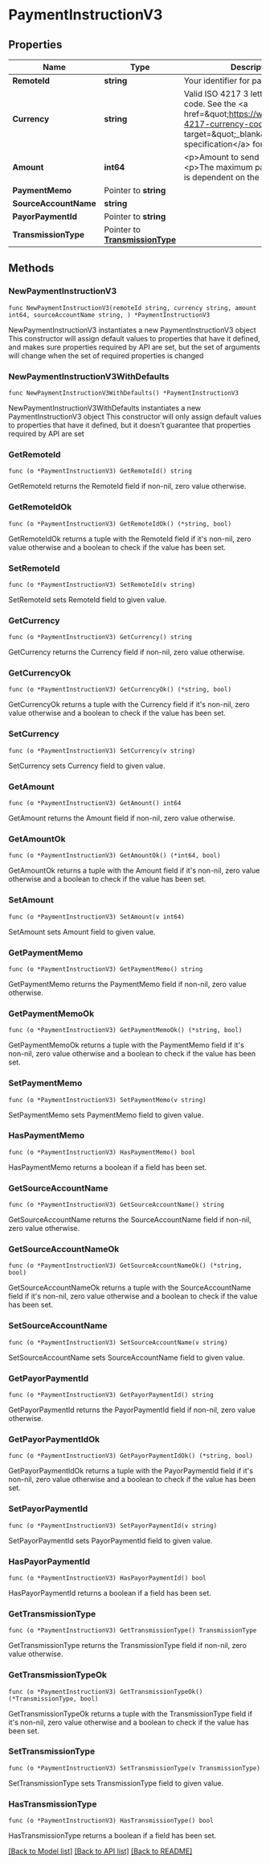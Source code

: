 # PaymentInstructionV3

## Properties

Name | Type | Description | Notes
------------ | ------------- | ------------- | -------------
**RemoteId** | **string** | Your identifier for payee | 
**Currency** | **string** | Valid ISO 4217 3 letter currency code. See the &lt;a href&#x3D;\&quot;https://www.iso.org/iso-4217-currency-codes.html\&quot; target&#x3D;\&quot;_blank\&quot; a&gt;ISO specification&lt;/a&gt; for details. | 
**Amount** | **int64** | &lt;p&gt;Amount to send to Payee&lt;/p&gt; &lt;p&gt;The maximum payment amount is dependent on the currency&lt;/p&gt;  | 
**PaymentMemo** | Pointer to **string** |  | [optional] 
**SourceAccountName** | **string** |  | 
**PayorPaymentId** | Pointer to **string** |  | [optional] 
**TransmissionType** | Pointer to [**TransmissionType**](TransmissionType.md) |  | [optional] 

## Methods

### NewPaymentInstructionV3

`func NewPaymentInstructionV3(remoteId string, currency string, amount int64, sourceAccountName string, ) *PaymentInstructionV3`

NewPaymentInstructionV3 instantiates a new PaymentInstructionV3 object
This constructor will assign default values to properties that have it defined,
and makes sure properties required by API are set, but the set of arguments
will change when the set of required properties is changed

### NewPaymentInstructionV3WithDefaults

`func NewPaymentInstructionV3WithDefaults() *PaymentInstructionV3`

NewPaymentInstructionV3WithDefaults instantiates a new PaymentInstructionV3 object
This constructor will only assign default values to properties that have it defined,
but it doesn't guarantee that properties required by API are set

### GetRemoteId

`func (o *PaymentInstructionV3) GetRemoteId() string`

GetRemoteId returns the RemoteId field if non-nil, zero value otherwise.

### GetRemoteIdOk

`func (o *PaymentInstructionV3) GetRemoteIdOk() (*string, bool)`

GetRemoteIdOk returns a tuple with the RemoteId field if it's non-nil, zero value otherwise
and a boolean to check if the value has been set.

### SetRemoteId

`func (o *PaymentInstructionV3) SetRemoteId(v string)`

SetRemoteId sets RemoteId field to given value.


### GetCurrency

`func (o *PaymentInstructionV3) GetCurrency() string`

GetCurrency returns the Currency field if non-nil, zero value otherwise.

### GetCurrencyOk

`func (o *PaymentInstructionV3) GetCurrencyOk() (*string, bool)`

GetCurrencyOk returns a tuple with the Currency field if it's non-nil, zero value otherwise
and a boolean to check if the value has been set.

### SetCurrency

`func (o *PaymentInstructionV3) SetCurrency(v string)`

SetCurrency sets Currency field to given value.


### GetAmount

`func (o *PaymentInstructionV3) GetAmount() int64`

GetAmount returns the Amount field if non-nil, zero value otherwise.

### GetAmountOk

`func (o *PaymentInstructionV3) GetAmountOk() (*int64, bool)`

GetAmountOk returns a tuple with the Amount field if it's non-nil, zero value otherwise
and a boolean to check if the value has been set.

### SetAmount

`func (o *PaymentInstructionV3) SetAmount(v int64)`

SetAmount sets Amount field to given value.


### GetPaymentMemo

`func (o *PaymentInstructionV3) GetPaymentMemo() string`

GetPaymentMemo returns the PaymentMemo field if non-nil, zero value otherwise.

### GetPaymentMemoOk

`func (o *PaymentInstructionV3) GetPaymentMemoOk() (*string, bool)`

GetPaymentMemoOk returns a tuple with the PaymentMemo field if it's non-nil, zero value otherwise
and a boolean to check if the value has been set.

### SetPaymentMemo

`func (o *PaymentInstructionV3) SetPaymentMemo(v string)`

SetPaymentMemo sets PaymentMemo field to given value.

### HasPaymentMemo

`func (o *PaymentInstructionV3) HasPaymentMemo() bool`

HasPaymentMemo returns a boolean if a field has been set.

### GetSourceAccountName

`func (o *PaymentInstructionV3) GetSourceAccountName() string`

GetSourceAccountName returns the SourceAccountName field if non-nil, zero value otherwise.

### GetSourceAccountNameOk

`func (o *PaymentInstructionV3) GetSourceAccountNameOk() (*string, bool)`

GetSourceAccountNameOk returns a tuple with the SourceAccountName field if it's non-nil, zero value otherwise
and a boolean to check if the value has been set.

### SetSourceAccountName

`func (o *PaymentInstructionV3) SetSourceAccountName(v string)`

SetSourceAccountName sets SourceAccountName field to given value.


### GetPayorPaymentId

`func (o *PaymentInstructionV3) GetPayorPaymentId() string`

GetPayorPaymentId returns the PayorPaymentId field if non-nil, zero value otherwise.

### GetPayorPaymentIdOk

`func (o *PaymentInstructionV3) GetPayorPaymentIdOk() (*string, bool)`

GetPayorPaymentIdOk returns a tuple with the PayorPaymentId field if it's non-nil, zero value otherwise
and a boolean to check if the value has been set.

### SetPayorPaymentId

`func (o *PaymentInstructionV3) SetPayorPaymentId(v string)`

SetPayorPaymentId sets PayorPaymentId field to given value.

### HasPayorPaymentId

`func (o *PaymentInstructionV3) HasPayorPaymentId() bool`

HasPayorPaymentId returns a boolean if a field has been set.

### GetTransmissionType

`func (o *PaymentInstructionV3) GetTransmissionType() TransmissionType`

GetTransmissionType returns the TransmissionType field if non-nil, zero value otherwise.

### GetTransmissionTypeOk

`func (o *PaymentInstructionV3) GetTransmissionTypeOk() (*TransmissionType, bool)`

GetTransmissionTypeOk returns a tuple with the TransmissionType field if it's non-nil, zero value otherwise
and a boolean to check if the value has been set.

### SetTransmissionType

`func (o *PaymentInstructionV3) SetTransmissionType(v TransmissionType)`

SetTransmissionType sets TransmissionType field to given value.

### HasTransmissionType

`func (o *PaymentInstructionV3) HasTransmissionType() bool`

HasTransmissionType returns a boolean if a field has been set.


[[Back to Model list]](../README.md#documentation-for-models) [[Back to API list]](../README.md#documentation-for-api-endpoints) [[Back to README]](../README.md)


